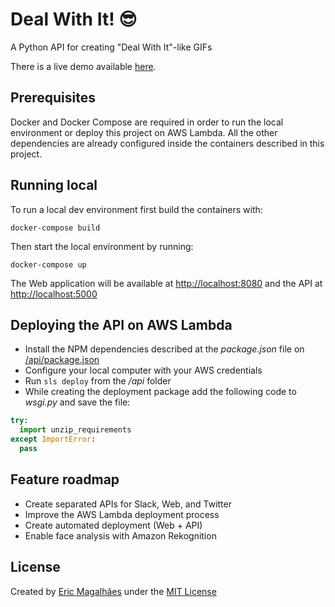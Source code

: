 # Deal With It! :sunglasses:
A Python API for creating "Deal With It"-like GIFs

There is a live demo available [here](https://goo.gl/qzAxK8).


## Prerequisites

Docker and Docker Compose are required in order to run the local environment or deploy this project on AWS Lambda. All the other dependencies are already configured inside the containers described in this project.

## Running local

To run a local dev environment first build the containers with:

```
docker-compose build
```

Then start the local environment by running:

```
docker-compose up
```

The Web application will be available at [http://localhost:8080](http://localhost:8080) and the API at [http://localhost:5000](http://localhost:5000)


## Deploying the API on AWS Lambda

- Install the NPM dependencies described at the *package.json* file on [/api/package.json](/api/package.json)
- Configure your local computer with your AWS credentials
- Run `sls deploy` from the */api* folder
- While creating the deployment package add the following code to *wsgi.py* and save the file:

``` python
try:
  import unzip_requirements
except ImportError:
  pass
```

## Feature roadmap

- Create separated APIs for Slack, Web, and Twitter
- Improve the AWS Lambda deployment process
- Create automated deployment (Web + API)
- Enable face analysis with Amazon Rekognition


## License

Created by [Eric Magalhães](https://emagalha.es) under the [MIT License](/LICENSE)
